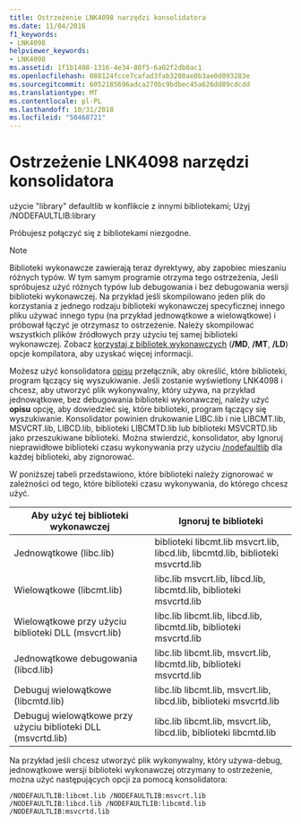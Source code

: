 ```yaml
---
title: Ostrzeżenie LNK4098 narzędzi konsolidatora
ms.date: 11/04/2016
f1_keywords:
- LNK4098
helpviewer_keywords:
- LNK4098
ms.assetid: 1f1b1408-1316-4e34-80f5-6a02f2db0ac1
ms.openlocfilehash: 088124fcce7cafad3fab3280ae0b3ae0d893283e
ms.sourcegitcommit: 6052185696adca270bc9bdbec45a626dd89cdcdd
ms.translationtype: MT
ms.contentlocale: pl-PL
ms.lasthandoff: 10/31/2018
ms.locfileid: "50468721"
---
```

# <a name="linker-tools-warning-lnk4098"></a>Ostrzeżenie LNK4098 narzędzi konsolidatora

użycie "library" defaultlib w konflikcie z innymi bibliotekami; Użyj /NODEFAULTLIB:library

Próbujesz połączyć się z bibliotekami niezgodne.

> [!NOTE]
>  Biblioteki wykonawcze zawierają teraz dyrektywy, aby zapobiec mieszaniu różnych typów. W tym samym programie otrzyma tego ostrzeżenia, Jeśli spróbujesz użyć różnych typów lub debugowania i bez debugowania wersji biblioteki wykonawczej. Na przykład jeśli skompilowano jeden plik do korzystania z jednego rodzaju biblioteki wykonawczej specyficznej innego pliku używać innego typu (na przykład jednowątkowe a wielowątkowe) i próbował łączyć je otrzymasz to ostrzeżenie. Należy skompilować wszystkich plików źródłowych przy użyciu tej samej biblioteki wykonawczej. Zobacz [korzystaj z bibliotek wykonawczych](../../build/reference/md-mt-ld-use-run-time-library.md) (**/MD**, **/MT**, **/LD**) opcje kompilatora, aby uzyskać więcej informacji.

Możesz użyć konsolidatora [opisu](../../build/reference/verbose-print-progress-messages.md) przełącznik, aby określić, które biblioteki, program łączący się wyszukiwanie. Jeśli zostanie wyświetlony LNK4098 i chcesz, aby utworzyć plik wykonywalny, który używa, na przykład jednowątkowe, bez debugowania biblioteki wykonawczej, należy użyć **opisu** opcję, aby dowiedzieć się, które biblioteki, program łączący się wyszukiwanie. Konsolidator powinien drukowanie LIBC.lib i nie LIBCMT.lib, MSVCRT.lib, LIBCD.lib, biblioteki LIBCMTD.lib lub biblioteki MSVCRTD.lib jako przeszukiwane biblioteki. Można stwierdzić, konsolidator, aby Ignoruj nieprawidłowe biblioteki czasu wykonywania przy użyciu [/nodefaultlib](../../build/reference/nodefaultlib-ignore-libraries.md) dla każdej biblioteki, aby zignorować.

W poniższej tabeli przedstawiono, które biblioteki należy zignorować w zależności od tego, które biblioteki czasu wykonywania, do którego chcesz użyć.

|Aby użyć tej biblioteki wykonawczej|Ignoruj te biblioteki|
|-----------------------------------|----------------------------|
|Jednowątkowe (libc.lib)|biblioteki libcmt.lib msvcrt.lib, libcd.lib, libcmtd.lib, biblioteki msvcrtd.lib|
|Wielowątkowe (libcmt.lib)|libc.lib msvcrt.lib, libcd.lib, libcmtd.lib, biblioteki msvcrtd.lib|
|Wielowątkowe przy użyciu biblioteki DLL (msvcrt.lib)|libc.lib libcmt.lib, libcd.lib, libcmtd.lib, biblioteki msvcrtd.lib|
|Jednowątkowe debugowania (libcd.lib)|libc.lib libcmt.lib, msvcrt.lib, libcmtd.lib, biblioteki msvcrtd.lib|
|Debuguj wielowątkowe (libcmtd.lib)|libc.lib libcmt.lib, msvcrt.lib, libcd.lib, biblioteki msvcrtd.lib|
|Debuguj wielowątkowe przy użyciu biblioteki DLL (msvcrtd.lib)|libc.lib libcmt.lib, msvcrt.lib, libcd.lib, biblioteki libcmtd.lib|

Na przykład jeśli chcesz utworzyć plik wykonywalny, który używa-debug, jednowątkowe wersji biblioteki wykonawczej otrzymany to ostrzeżenie, można użyć następujących opcji za pomocą konsolidatora:

```
/NODEFAULTLIB:libcmt.lib /NODEFAULTLIB:msvcrt.lib /NODEFAULTLIB:libcd.lib /NODEFAULTLIB:libcmtd.lib /NODEFAULTLIB:msvcrtd.lib
```